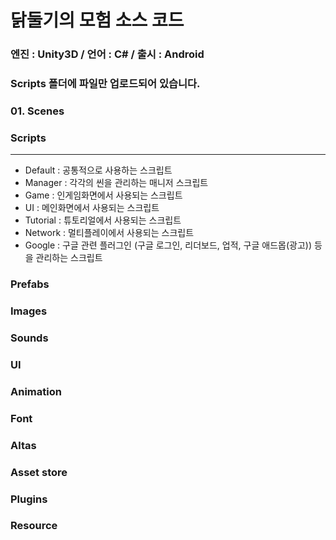# 닭둘기의 모험 소스 코드
### 엔진 : Unity3D / 언어 : C# / 출시 : Android
### Scripts 폴더에 파일만 업로드되어 있습니다.

### 01. Scenes

### Scripts
-------------
* Default : 공통적으로 사용하는 스크립트
* Manager : 각각의 씬을 관리하는 매니저 스크립트
* Game : 인게임화면에서 사용되는 스크립트
* UI : 메인화면에서 사용되는 스크립트
* Tutorial : 튜토리얼에서 사용되는 스크립트
* Network : 멀티플레이에서 사용되는 스크립트
* Google : 구글 관련 플러그인 (구글 로그인, 리더보드, 업적, 구글 애드몹(광고)) 등을 관리하는 스크립트

### Prefabs
### Images
### Sounds
### UI
### Animation
### Font
### Altas
### Asset store
### Plugins
### Resource
